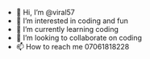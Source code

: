 - 👋 Hi, I’m @viral57
- 👀 I’m interested in coding and fun
- 🌱 I’m currently learning coding
- 💞️ I’m looking to collaborate on coding
- 📫 How to reach me 07061818228

<!---
viral57/viral57 is a ✨ special ✨ repository because its `README.md` (this file) appears on your GitHub profile.
You can click the Preview link to take a look at your changes.
--->
